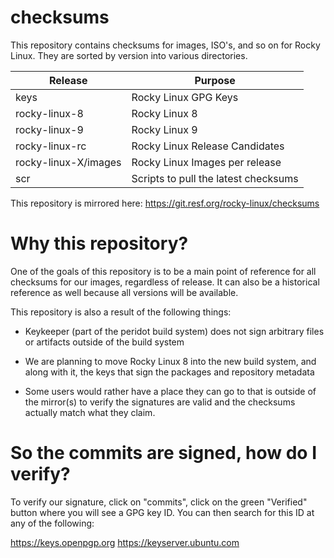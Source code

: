 # checksums

This repository contains checksums for images, ISO's, and so on for Rocky Linux.
They are sorted by version into various directories.

| Release              | Purpose                              |
|----------------------|--------------------------------------|
| keys                 | Rocky Linux GPG Keys                 |
| rocky-linux-8        | Rocky Linux 8                        |
| rocky-linux-9        | Rocky Linux 9                        |
| rocky-linux-rc       | Rocky Linux Release Candidates       |
| rocky-linux-X/images | Rocky Linux Images per release       |
| scr                  | Scripts to pull the latest checksums |

This repository is mirrored here: https://git.resf.org/rocky-linux/checksums

# Why this repository?

One of the goals of this repository is to be a main point of reference for all
checksums for our images, regardless of release. It can also be a historical
reference as well because all versions will be available.

This repository is also a result of the following things:

* Keykeeper (part of the peridot build system) does not sign arbitrary files
or artifacts outside of the build system

* We are planning to move Rocky Linux 8 into the new build system, and along
with it, the keys that sign the packages and repository metadata

* Some users would rather have a place they can go to that is outside of the
mirror(s) to verify the signatures are valid and the checksums actually match
what they claim.

# So the commits are signed, how do I verify?

To verify our signature, click on "commits", click on the green "Verified"
button where you will see a GPG key ID. You can then search for this ID at
any of the following:

https://keys.openpgp.org
https://keyserver.ubuntu.com

